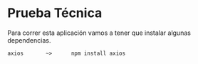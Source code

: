 # Prueba Técnica

Para correr esta aplicación vamos a tener que instalar algunas dependencias.

```
axios       ~>      npm install axios



```